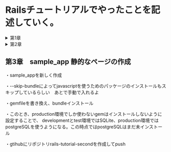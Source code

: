 # Railsチュートリアルでやったことを記述していく。

<details><summary>第1章</summary><div>

## 第1章　hello_app
・クラウドIDEで環境構築

・rvmを使ってruby3.1.2をインストール

　$ rvm get stable

　$ rvm install 3.1.2

　$ rvm --default use 3.1.2

・railsをインストールする

　rubyドキュメントをスキップする設定を.gemrcファイルに追加

　$ echo "gem: --no-document" >> ~/.gemrc

　rails7.0.4をインストール

　$ gem install rails -v 7.0.4

・bundler2.3.14をインストール

　$ gem install bundler -v 2.3.14

・cloud9環境のディスク容量を追加する

　$ source <(curl -sL https://cdn.learnenough.com/resize)

・~/environmentでhello_appという名前のrailsアプリを新規作成

　バージョンを指定　--skip-bundleコマンドを省略すると、システム上で見つかる最も直近のバージョンのbundlerが使われることになる

　$ rails _ 7.0.4 _ new hello_app --skip-bundle

・Gemfileの中身を書き換え

・config/environment/development.rbにクラウドIDEからrailsサーバーへ接続する許可を記述

　config.hosts.clear

・railsサーバーを起動、初期画面が表示されることを確認

・MVC(model-view-controller)

　ブラウザからのリクエストをcontrollerが受け取り、model(データベースとの通信を担当)を対話して呼び出し、viewをレンダリングしてHTMLをブラウザに返す

・application_controllerにhelloメソッドを定義

・config/routesでhelloメソッドで表示されるHTMLをrootに設定

・localhost:3000でhelloメソッドで定義したHTMLが表示されることを確認

・クラウドIDEのgitバージョンが2.17.1であったのでアップグレード　2.41.0に

　$ source <(curl -sL https://cdn.learnenough.com/upgrade_git)

### ・githubにリポジトリhello_app-secondを作成してプッシュ

　↓個人アクセストークン

　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

</div></details>

<details><summary>第2章</summary><div>

## 第2章　toy_app

・rails new で toy_app を作成

・gemfileを書き換えて bundle install　第1章で作ったものに加え、"sassc-rails"をインストール

・第1章でもしたように、helloメソッドを定義、rootを設定、config/environment/development.rbに接続許可を設定

・railsサーバーを起動し、無事起動することを確認

### ・gtihubのリポジトリtoy_ app_secondを作成してpush

・scaffoldコマンドでUsersモデルを作成　カラムはname:stringとemail:string

・作ったデータベースをマイグレート

・scaffoldで作成したので、URLが~/usersに新しくページが自動で作成されていることを確認

・rootページをusers/indexに変更

・scaffoldはいろんなページを一気に作成してくれるので便利だが、データの検証やテストが行われていないなどの問題点が多々ある。

・Micropostモデルを作成　カラムはcontent:textとuser_id:integer

・models/micropost.rb に投稿のバリデーションを作成　投稿を140字に制限

・models/user.rb にuser一人に複数のmicropostが紐づくように設定　has_many :microposts

・models/micropost.rb にmicropost一つにuser一人が紐づくように設定　belongs_to :user

・railsコンドールで紐づけがちゃんとできているか確認

・演習：ユーザーのshowページに、ユーザーの最初の投稿を表示させる

・演習：投稿のバリデーションを追加　空白だとエラーを返すように

・演習：Userモデルにバリデーションを追加　nameとemailが空白のときにエラーを返す

・ユーザーと投稿のページの行ったり来たりが面倒だったのでヘッダーに各一覧へのリンクを設置

### ・toy_appの作成終了　push

</div></details>

## 第3章　sample_app 静的なページの作成

・sample_appを新しく作成

・--skip-bundleによってjavascriptを使うためのパッケージのインストールもスキップしているらしい　あとで手動で入れるよ

・gemfileを書き換え、bundleインストール

・このとき、production環境でしか使わないgemはインストールしないように設定することで、
developmentとtest環境ではSQLite、production環境ではpostgreSQLを使うようになる。この時点ではpostgreSQLはまだ未インストール

・gtihubにリポジトリrails-tutorial-secondを作成してpush
